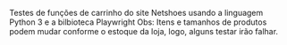 Testes de funções de carrinho do site Netshoes usando a linguagem Python 3 e a bilbioteca Playwright
Obs: Itens e tamanhos de produtos podem mudar conforme o estoque da loja, logo, alguns testar irão falhar.
